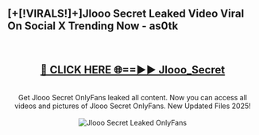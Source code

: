 <h2>[+[!VIRALS!]+]Jlooo Secret Leaked Video Viral On Social X Trending Now - as0tk</h2>
<br>
<div align="center">
<h2><a href="https://libra.edu.pl?Jlooo_Secret" rel="nofollow">🔴 CLICK HERE 🌐==►► Jlooo_Secret</a></h2>
<br>
Get Jlooo Secret OnlyFans leaked all content. Now you can access all videos and pictures of Jlooo Secret OnlyFans. New Updated Files 2025!
<br>
<br>
<a href="https://libra.edu.pl?Jlooo_Secret" rel="nofollow" data-target="animated-image.originalLink"><img src="https://i.ibb.co.com/WyWwxjT/player-gif2.gif" alt="Jlooo Secret Leaked OnlyFans" style="max-width: 100%; display: inline-block;" data-target="animated-image.originalImage"></a>
</div>
<br>